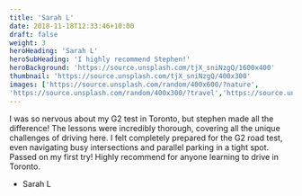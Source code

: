 ```yaml
---
title: 'Sarah L'
date: 2018-11-18T12:33:46+10:00
draft: false
weight: 3
heroHeading: 'Sarah L'
heroSubHeading: 'I highly recommend Stephen!'
heroBackground: 'https://source.unsplash.com/tjX_sniNzgQ/1600x400'
thumbnail: 'https://source.unsplash.com/tjX_sniNzgQ/400x300'
images: ['https://source.unsplash.com/random/400x600/?nature', 
'https://source.unsplash.com/random/400x300/?travel','https://source.unsplash.com/random/400x300/?architecture','https://source.unsplash.com/random/400x600/?buildings','https://source.unsplash.com/random/400x300/?city','https://source.unsplash.com/random/400x600/?business']
---
```


I was so nervous about my G2 test in Toronto, but stephen made all the difference! The lessons were incredibly thorough, covering all the unique challenges of driving here. I felt completely prepared for the G2 road test, even navigating busy intersections and parallel parking in a tight spot. Passed on my first try! Highly recommend for anyone learning to drive in Toronto.

- Sarah L